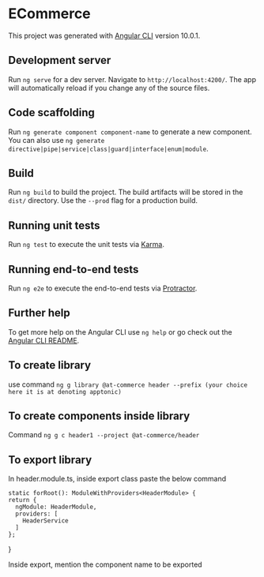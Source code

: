 # ECommerce

This project was generated with [Angular CLI](https://github.com/angular/angular-cli) version 10.0.1.

## Development server

Run `ng serve` for a dev server. Navigate to `http://localhost:4200/`. The app will automatically reload if you change any of the source files.

## Code scaffolding

Run `ng generate component component-name` to generate a new component. You can also use `ng generate directive|pipe|service|class|guard|interface|enum|module`.

## Build

Run `ng build` to build the project. The build artifacts will be stored in the `dist/` directory. Use the `--prod` flag for a production build.

## Running unit tests

Run `ng test` to execute the unit tests via [Karma](https://karma-runner.github.io).

## Running end-to-end tests

Run `ng e2e` to execute the end-to-end tests via [Protractor](http://www.protractortest.org/).

## Further help

To get more help on the Angular CLI use `ng help` or go check out the [Angular CLI README](https://github.com/angular/angular-cli/blob/master/README.md).


## To create library 
use command `ng g library @at-commerce header --prefix (your choice here it is at denoting apptonic)`

## To create components inside library
Command `ng g c header1 --project @at-commerce/header`

## To export library
In header.module.ts, inside export class paste the below command
    
    static forRoot(): ModuleWithProviders<HeaderModule> {
    return {
      ngModule: HeaderModule,
      providers: [
        HeaderService
      ]
    };
  }

  Inside export, mention the component name to be exported